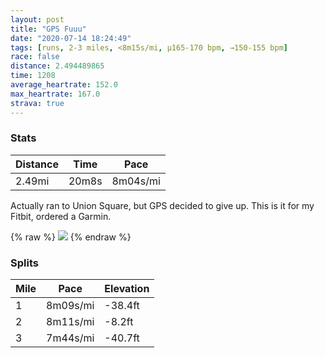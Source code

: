 ```yaml
---
layout: post
title: "GPS Fuuu"
date: "2020-07-14 18:24:49"
tags: [runs, 2-3 miles, <8m15s/mi, μ165-170 bpm, →150-155 bpm]
race: false
distance: 2.494489865
time: 1208
average_heartrate: 152.0
max_heartrate: 167.0
strava: true
---
```


### Stats

| Distance | Time | Pace |
|----------|------|------|
|2.49mi|20m8s|8m04s/mi|

Actually ran to Union Square, but GPS decided to give up. This is it for my Fitbit, ordered a Garmin.

{% raw %}
<img src='https://maps.googleapis.com/maps/api/staticmap?maptype=roadmap&path=enc:s{fwFldgbMKEEMECWAUOc@GI@OFQB}CUI@oAEi@@_@E_@O[IS?MH_@CYDWCI@_AEk@G]Io@GMCOBK?a@BMRDp@CRAl@O`AEfAO|@?Z[p@LREFIHSp@ILKFmABMCKEi@GeAu@WAGQ]WIMUMMUKWIKq@[M?I?ID{@B}@RaA@QFKL]Fc@?[@_@EEC]Jg@EYLWDWPUFk@BKDs@?ICSBCCMBCBSFe@Fi@PABKDW?o@FOCQDK?SLSDk@@]F_@B_@F[BW?WFQJIEKBGAA@o@F_@?CDg@BMDECSLG@e@@aATY?SCKBGF]FKCE?eATK?QBa@LQA{@DCAQAm@Tc@HKDu@LEB]@QFqA?w@JG?e@HK@s@PK?YFYAu@LIE{@FWASFYBm@RyAPm@NABE@aB?SFS?YFMCEI]G[He@\_@?[Lg@F]LMNuAB[FUP[FgBFGD[Hw@DOFQBc@?IBi@Ai@N[^QJc@^SXGLCTO`@C?B@GLMNKRQj@OTITSVELGDq@vASv@OJOTUf@AJIJEN@l@Af@BJCHOX}@h@KJQ`@W\[ZOn@KLWp@UXO\a@d@KRKJA?IZUXAZGf@KTSVCVOf@Kd@c@j@g@t@&key=AIzaSyC1MId7bFpkLXNAaYhBSTb8jLyiSqzbDtM&size=800x800&markers=color:yellow|label:S|40.67274,-73.93367&markers=color:green|label:F|40.70290000000006,-73.94578000000007'>
{% endraw %}

### Splits

| Mile | Pace | Elevation |
|------|------|-----------|
|1|8m09s/mi|-38.4ft|
|2|8m11s/mi|-8.2ft|
|3|7m44s/mi|-40.7ft|
